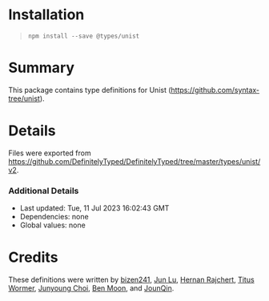 # Installation
> `npm install --save @types/unist`

# Summary
This package contains type definitions for Unist (https://github.com/syntax-tree/unist).

# Details
Files were exported from https://github.com/DefinitelyTyped/DefinitelyTyped/tree/master/types/unist/v2.

### Additional Details
 * Last updated: Tue, 11 Jul 2023 16:02:43 GMT
 * Dependencies: none
 * Global values: none

# Credits
These definitions were written by [bizen241](https://github.com/bizen241), [Jun Lu](https://github.com/lujun2), [Hernan Rajchert](https://github.com/hrajchert), [Titus Wormer](https://github.com/wooorm), [Junyoung Choi](https://github.com/rokt33r), [Ben Moon](https://github.com/GuiltyDolphin), and [JounQin](https://github.com/JounQin).
